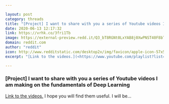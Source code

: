 ```yaml
---

layout: post
category: threads
title: "[Project] I want to share with you a series of Youtube videos I am making on the fundamentals of Deep Learning"
date: 2020-06-13 12:17:32
link: https://vrhk.co/3fri1Tb
image: https://external-preview.redd.it/Q3_bT8RGNt0LxYAB8j0XwPNST40F8bTxA57wt7fh5og.jpg?width=168&height=87.9581151832&auto=webp&crop=168:87.9581151832,smart&s=83ace7a2d96c27ddf677aed02ce421a0c97abe86
domain: reddit.com
author: "reddit"
icon: http://www.redditstatic.com/desktop2x/img/favicon/apple-icon-57x57.png
excerpt: "[Link to the videos.](<https://www.youtube.com/playlist?list=PLlW0NW6mZDpRiD80pzwgEyatFoEJUltFp>) I hope you will find them useful. I will be..."

---
```


### [Project] I want to share with you a series of Youtube videos I am making on the fundamentals of Deep Learning

[Link to the videos.](<https://www.youtube.com/playlist?list=PLlW0NW6mZDpRiD80pzwgEyatFoEJUltFp>) I hope you will find them useful. I will be...
